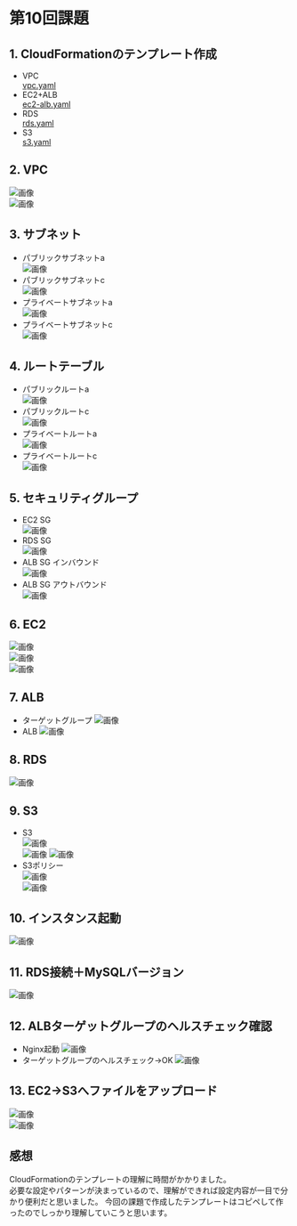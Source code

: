 # 第10回課題

## 1. CloudFormationのテンプレート作成   
- VPC   
[vpc.yaml](cloudformation/lecture10.temp/vpc-temp.yml)
- EC2+ALB  
[ec2-alb.yaml](cloudformation/lecture10.temp/ec2-alb-temp.yml)
- RDS  
[rds.yaml](cloudformation/lecture10.temp/rds-temp.yml)
- S3  
[s3.yaml](cloudformation/lecture10.temp/s3-temp.yml)

## 2. VPC   
![画像](images/lecture10/lecture10-vpc.png)  
![画像](images/lecture10/lecture10-vpc-2.png)  


## 3. サブネット  
- パブリックサブネットa   
![画像](images/lecture10/lecture10-sub-puba.png)  
- パブリックサブネットc   
![画像](images/lecture10/lecture10-sub-pubc.png)  
- プライベートサブネットa   
![画像](images/lecture10/lecture10-sub-pria.png)  
- プライベートサブネットc   
![画像](images/lecture10/lecture10-sub-pric.png)  


## 4. ルートテーブル  
- パブリックルートa   
![画像](images/lecture10/lecture10-sub-puba-root.png)  
- パブリックルートc   
![画像](images/lecture10/lecture10-sub-pubc-root.png)  
- プライベートルートa   
![画像](images/lecture10/lecture10-sub-pria-root.png)  
- プライベートルートc   
![画像](images/lecture10/lecture10-sub-pric-root.png)   


## 5. セキュリティグループ　　　
- EC2 SG   
![画像](images/lecture10/lecture10-ec2-sg.png)  
- RDS SG   
![画像](images/lecture10/lecture10-rds-sg.png)   
- ALB SG インバウンド   
![画像](images/lecture10/lecture10-alb-sg-in.png)  
- ALB SG アウトバウンド   
![画像](images/lecture10/lecture10-alb-sg-out.png)  


## 6. EC2  
![画像](images/lecture10/lecture10-ec2-1.png)  
![画像](images/lecture10/lecture10-ec2-2.png)  
![画像](images/lecture10/lecture10-ec2-3.png)  


## 7. ALB
- ターゲットグループ
![画像](images/lecture10/lecture10-tgg.png)  
- ALB
![画像](images/lecture10/lecture10-alb.png)  


## 8. RDS
![画像](images/lecture10/lecture10-rds.png)  


## 9. S3
- S3   
![画像](images/lecture10/lecture10-s3.png)  
![画像](images/lecture10/lecture10-s3-2.png)
![画像](images/lecture10/lecture10-s3-3.png)  
- S3ポリシー   
![画像](images/lecture10/lecture10-s3-policy.png)  
![画像](images/lecture10/lecture10-s3-policy-2.png)  


## 10. インスタンス起動
![画像](images/lecture10/lecture10-linux.png)  


## 11. RDS接続＋MySQLバージョン
![画像](images/lecture10/lecture10-rds-connect-ver.png)  


## 12. ALBターゲットグループのヘルスチェック確認
- Nginx起動
![画像](images/lecture10/lecture10-nginx-start.png)
- ターゲットグループのヘルスチェック→OK
![画像](images/lecture10/lecture10-tg-healthcheck-ok.png)


## 13. EC2→S3へファイルをアップロード
![画像](images/lecture10/lecture10-ec2-s3-upload.png)  
![画像](images/lecture10/lecture10-s3-object.png)  

## 感想   
CloudFormationのテンプレートの理解に時間がかかりました。   
必要な設定やパターンが決まっているので、理解ができれば設定内容が一目で分かり便利だと思いました。 
今回の課題で作成したテンプレートはコピペして作ったのでしっかり理解していこうと思います。
